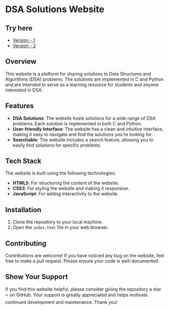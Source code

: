 # DSA Solutions Website
## Try here
- [Version - 1](https://codeyard.netlify.app/v1)
- [Version - 2](https://codeyard.netlify.app/v2)

## Overview
This website is a platform for sharing solutions to Data Structures and Algorithms (DSA) problems. The solutions are implemented in C and Python and are intended to serve as a learning resource for students and anyone interested in DSA.

## Features
- **DSA Solutions**: The website hosts solutions for a wide range of DSA problems. Each solution is implemented in both C and Python.
- **User-friendly Interface**: The website has a clean and intuitive interface, making it easy to navigate and find the solutions you're looking for.
- **Searchable**: The website includes a search feature, allowing you to easily find solutions for specific problems.

## Tech Stack
The website is built using the following technologies:
- **HTML5**: For structuring the content of the website.
- **CSS3**: For styling the website and making it responsive.
- **JavaScript**: For adding interactivity to the website.

## Installation
1. Clone the repository to your local machine.
2. Open the `index.html` file in your web browser.

## Contributing
Contributions are welcome! If you have noticed any bug on the website, feel free to make a pull request. Please ensure your code is well-documented.

## Show Your Support
If you find this website helpful, please consider giving the repository a star :star: on GitHub. Your support is greatly appreciated and helps motivate continued development and maintenance. Thank you!
